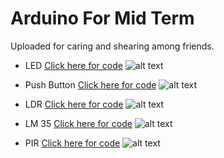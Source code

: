 # Arduino For Mid Term
Uploaded for caring and shearing among friends.

* LED [Click here for code](https://github.com/Sanzidikawsar/arduino-for-mid-term/blob/master/LED/LED.ino)
![alt text](https://github.com/Sanzidikawsar/arduino-for-mid-term/blob/master/LED/LED.png "LED")

* Push Button [Click here for code](https://github.com/Sanzidikawsar/arduino-for-mid-term/blob/master/push_button/push_button.ino)
![alt text](https://github.com/Sanzidikawsar/arduino-for-mid-term/blob/master/push_button/push_button.png "Push Button")

* LDR [Click here for code](https://github.com/Sanzidikawsar/arduino-for-mid-term/blob/master/LDR/LDR.ino)
![alt text](https://github.com/Sanzidikawsar/arduino-for-mid-term/blob/master/LDR/LDR.png "LDR")

* LM 35 [Click here for code](https://github.com/Sanzidikawsar/arduino-for-mid-term/blob/master/LM_35/LM_35.ino)
![alt text](https://github.com/Sanzidikawsar/arduino-for-mid-term/blob/master/LM_35/LM_35.png "LM 35")

* PIR [Click here for code](https://github.com/Sanzidikawsar/arduino-for-mid-term/blob/master/PIR/PIR.ino)
![alt text](https://github.com/Sanzidikawsar/arduino-for-mid-term/blob/master/PIR/PIR.png "PIR")
